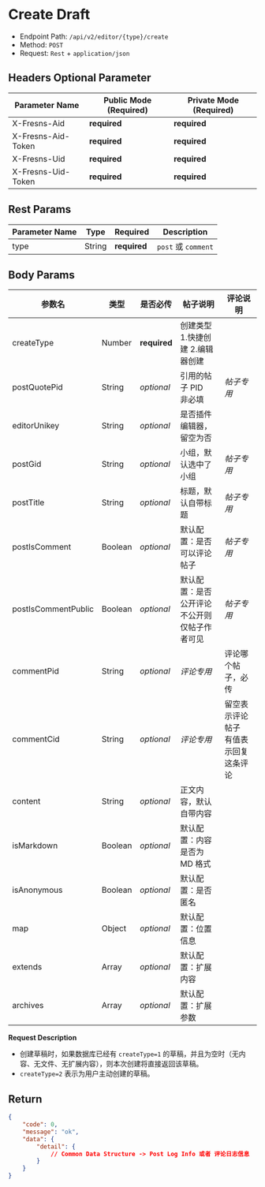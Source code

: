 # Create Draft

- Endpoint Path: `/api/v2/editor/{type}/create`
- Method: `POST`
- Request: `Rest` + `application/json`

## Headers Optional Parameter

| Parameter Name | Public Mode (Required) | Private Mode (Required) |
| --- | --- | --- |
| X-Fresns-Aid | **required** | **required** |
| X-Fresns-Aid-Token | **required** | **required** |
| X-Fresns-Uid | **required** | **required** |
| X-Fresns-Uid-Token | **required** | **required** |

## Rest Params

| Parameter Name | Type | Required | Description |
| --- | --- | --- | --- |
| type | String | **required** | `post` 或 `comment` |

## Body Params

| 参数名 | 类型 | 是否必传 | **帖子**说明 | **评论**说明 |
| --- | --- | --- | --- | --- |
| createType | Number | **required** | 创建类型 1.快捷创建 2.编辑器创建 |  |
| postQuotePid | String | *optional* | 引用的帖子 PID<br>非必填 | *帖子专用* |
| editorUnikey | String | *optional* | 是否插件编辑器，留空为否 |  |
| postGid | String | *optional* | 小组，默认选中了小组 | *帖子专用* |
| postTitle | String | *optional* | 标题，默认自带标题 | *帖子专用* |
| postIsComment | Boolean | *optional* | 默认配置：是否可以评论帖子 | *帖子专用* |
| postIsCommentPublic | Boolean | *optional* | 默认配置：是否公开评论<br>不公开则仅帖子作者可见 | *帖子专用* |
| commentPid | String | *optional* | *评论专用* | 评论哪个帖子，必传 |
| commentCid | String | *optional* | *评论专用* | 留空表示评论帖子<br>有值表示回复这条评论 |
| content | String | *optional* | 正文内容，默认自带内容 |  |
| isMarkdown | Boolean | *optional* | 默认配置：内容是否为 MD 格式 |  |
| isAnonymous | Boolean | *optional* | 默认配置：是否匿名 |  |
| map | Object | *optional* | 默认配置：位置信息 |  |
| extends | Array | *optional* | 默认配置：扩展内容 |  |
| archives | Array | *optional* | 默认配置：扩展参数 |

**Request Description**

- 创建草稿时，如果数据库已经有 `createType=1` 的草稿，并且为空时（无内容、无文件、无扩展内容），则本次创建将直接返回该草稿。
- `createType=2` 表示为用户主动创建的草稿。

## Return

```json
{
    "code": 0,
    "message": "ok",
    "data": {
        "detail": {
            // Common Data Structure -> Post Log Info 或者 评论日志信息
        }
    }
}
```
